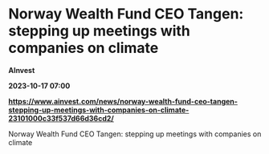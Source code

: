 # Norway Wealth Fund CEO Tangen: stepping up meetings with companies on climate
**AInvest**

**2023-10-17 07:00**

**https://www.ainvest.com/news/norway-wealth-fund-ceo-tangen-stepping-up-meetings-with-companies-on-climate-23101000c33f537d66d36cd2/**

Norway Wealth Fund CEO Tangen: stepping up meetings with companies on climate